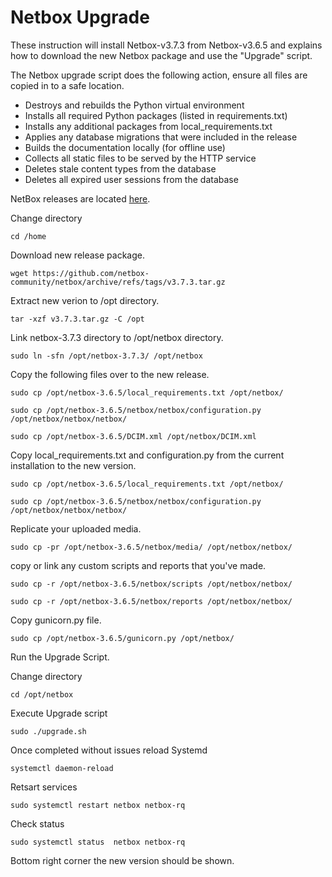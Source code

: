 # Netbox Upgrade

These instruction will install Netbox-v3.7.3 from Netbox-v3.6.5 and explains how to download the new Netbox package and use the "Upgrade" script.

The Netbox upgrade script does the following action, ensure all files are copied in to a safe location. 

* Destroys and rebuilds the Python virtual environment
* Installs all required Python packages (listed in requirements.txt)
* Installs any additional packages from local_requirements.txt
* Applies any database migrations that were included in the release
* Builds the documentation locally (for offline use)
* Collects all static files to be served by the HTTP service
* Deletes stale content types from the database
* Deletes all expired user sessions from the database

NetBox releases are located [here](https://github.com/netbox-community/netbox/releases).

Change directory

```
cd /home
```

Download new release package.

```
wget https://github.com/netbox-community/netbox/archive/refs/tags/v3.7.3.tar.gz
```

Extract new verion to /opt directory.

```
tar -xzf v3.7.3.tar.gz -C /opt
```

Link netbox-3.7.3 directory to /opt/netbox directory.

```
sudo ln -sfn /opt/netbox-3.7.3/ /opt/netbox
```

Copy the following files over to the new release.

```
sudo cp /opt/netbox-3.6.5/local_requirements.txt /opt/netbox/
```
```
sudo cp /opt/netbox-3.6.5/netbox/netbox/configuration.py /opt/netbox/netbox/netbox/
```

```
sudo cp /opt/netbox-3.6.5/DCIM.xml /opt/netbox/DCIM.xml
```


Copy local_requirements.txt and  configuration.py from the current installation to the new version.

```
sudo cp /opt/netbox-3.6.5/local_requirements.txt /opt/netbox/
```
```
sudo cp /opt/netbox-3.6.5/netbox/netbox/configuration.py /opt/netbox/netbox/netbox/
```

Replicate your uploaded media.

 ```
sudo cp -pr /opt/netbox-3.6.5/netbox/media/ /opt/netbox/netbox/
```

copy or link any custom scripts and reports that you've made.

```
sudo cp -r /opt/netbox-3.6.5/netbox/scripts /opt/netbox/netbox/
```
```
sudo cp -r /opt/netbox-3.6.5/netbox/reports /opt/netbox/netbox/
```

Copy gunicorn.py file.

```
sudo cp /opt/netbox-3.6.5/gunicorn.py /opt/netbox/
```

Run the Upgrade Script.

Change directory

```
cd /opt/netbox
```

Execute Upgrade script

```
sudo ./upgrade.sh
```

Once completed without issues reload Systemd

```
systemctl daemon-reload
```

Retsart services

```
sudo systemctl restart netbox netbox-rq
```

Check status

```
sudo systemctl status  netbox netbox-rq
```

Bottom right corner the new version should be shown.
